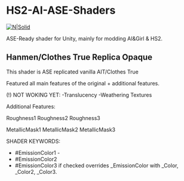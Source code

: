 # HS2-AI-ASE-Shaders
[![N|Solid](http://amplify.pt/wp-content/uploads/2016/08/icon_precise_v1_90.png)](http://amplify.pt/unity/amplify-shader-editor/)

ASE-Ready shader for Unity, mainly for modding AI&Girl & HS2.


## Hanmen/Clothes True Replica Opaque
This shader is ASE replicated vanilla AIT/Clothes True

Featured all main features of the original + additional features.

(!) NOT WOKING YET:
-Translucency
-Weathering Textures

Additional Features:

Roughness1
Roughness2
Roughness3

MetallicMask1
MetallicMask2
MetallicMask3

SHADER KEYWORDS:
- #EmissionColor1 - 
- #EmissionColor2
- #EmissionColor3
if checked overrides _EmissionColor with _Color, _Color2, _Color3. 
